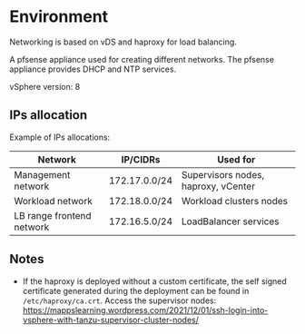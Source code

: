 # Environment

Networking is based on vDS and haproxy for load balancing.

A pfsense appliance used for creating different networks. The pfsense appliance provides DHCP and NTP services.

vSphere version: 8

## IPs allocation

Example of IPs allocations:

|Network|IP/CIDRs|Used for|
|-|-|-|
|Management network|172.17.0.0/24|Supervisors nodes, haproxy, vCenter|
|Workload network|172.18.0.0/24|Workload clusters nodes|
|LB range frontend network|172.16.5.0/24|LoadBalancer services|
 

## Notes

* If the haproxy is deployed without a custom certificate, the self signed certificate generated during the deployment can be found in `/etc/haproxy/ca.crt`.
Access the supervisor nodes: https://mappslearning.wordpress.com/2021/12/01/ssh-login-into-vsphere-with-tanzu-supervisor-cluster-nodes/
